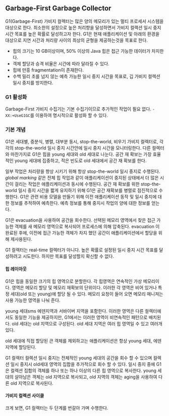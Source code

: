 ## Garbage-First Garbage Collector

G1(Garbage-First) 가비지 컬렉터는 많은 양의 메모리가 있는 멀티 프로세서 시스템을 대상으로 한다. 최소한의 설정으로 높은 처리향을 달성하면서 가비지 컬랙션 일시 중지 시간 목표를 높은 확률로 달성하고자 한다. G1은 현재 애플리케이션 및 아래의 환경을 대상으로 지연 시간과 처리량 사이의 최상의 균형을 제공하는것을 목표로 한다.

- 힙의 크기는 10 GB이상이며, 50% 이상의 Java 힙은 접근 가능한 데이터가 차지한다.
- 객체 할당과 승격 비율은 시간에 따라 달라질 수 있다.
- 힙에 만흥 fragmentation이 존재한다.
- 수백 밀리 초를 넘지 않는 예측 가능한 일시 중지 시간을 목표로, 깁 가비지 컬렉션 일시 중지를 방지한다.

### G1 활성화

Garbage-First 가비지 수집기는 기본 수집기이므로 추가적인 작업이 필요 없다. `-XX:+UseG1GC`를 이용하여 명시적으로 활성화 할 수 있다.

### 기본 개념

G1은 세대별, 증분식, 병렬, 대부분 동시, stop-the-world, 비우기 가비지 컬렉터로, 각각의 stop-the-world 일시 중지 시간안에 일시 중지 시간을 모니터링한다. 다른 컬렉터와 마찬가지로 G1은 힙을 young 세대와 old 세대로 나눈다. 공간 재 확보는 가장 효율적인 young 세대에 집중하고, 적은 빈도로 old 세대에서 공간 재 확보를 한다.

일부 작업은 처리량을 향상 시키기 위해 항상 stop-the-world 일시 중지로 수행된다. *global marking* 같은 전체 힙 작업과 같이 애플리케이션이 중지된 상태에서  더 많은 시간이 걸리는 작업은 애플리케이션과 동시에 수행된다. 공간 재 확보를 위한 stop-the-world 일시 중지 시간을 짧게 유지하기 위해 G1은 공간 재확보를 병렬로 점진적으로 수행한다. G1은 관련 비용 모델을 만들기 위해 이전 애플리케이션 동작 및 일시 중지에 대한 정보를 추적하여 예측한다. 예측 정보를 통해 중지시 작업의 양에 대한 정보를 얻는다.

G1은 evacuation을 사용하여 공간을 회수한다. 선택된 메모리 영역에서 찾은 접근 가능한 객체를 새 메모리 영역으로 복사되어 프로세스에 의해 압축된다.  evacuation 이 완료된 후에, 이전에 접근 가능한 객체가 차지 했던 공간이 애플리케이션에서 할당을 위해 제사용된다.

G1 컬렉터는 real-time 컬렉터가 아니다. 높은 확률로 설정된 일시 중지 시간 목표를 달성하려고 시도한다. 하지만 목표를 달성할지 확신할 수 없다.

#### 힙 레이아웃

G1은 힙을 동일한 크기의 힙 영역으로 분할한다. 각 힙영역은 연속적인 가상 메모리이다. 영역은 메모리 할당 및 메모리 재확보의 단위이다. 이러한 각 영역은 비어 있거나 특정 세대(old 또는 young)에 할당 될 수 있다. 메모리 요청이 들어 오면 메모리 매니져는 사용 가능한 영역을 나눠 준다.

young 세대sms 에덴지역과 서바이버 지역을 포함한다. 이러한 영역은 다른 컬렉터에서도 동일한 기능을 제공하지만, G1에서는 이러한 영역이 비연속적인 패턴으로 배치된다. old 세대는 old 지역으로 구성된다. old 세대 지역은 여러 힙 영역일 수 있고 여러개 있다.

old 세대에 직접 할당된 큰 객체를 제외하고는 애플리케이션은 항상 young 세대, 에덴 지역에 할당된다. 

G1 컬렉터 컬렉션 일시 중지는 전체적인 young 세대의 공간을 회수 할 수 있으며 컬렉션 일시 중지시 old세대 영역의 집합을 추가적으로 회수 할 수 있다. 일시 중지 중에 G1은 컬렉션 집합의 객체를 하나 또는 하나 이상의 다른 힙 영역으로 복사한다. young 세대의 살아남은 객체는 old 지역으로 복사되고, old 지역의 객체는 aging을 사용하여 다른 old 지역으로 복사된다.

#### 가비지 컬렉션 사이클

크게 보면, G1 컬렉터는 두 단계를 번갈아 가며 수행한다. 

